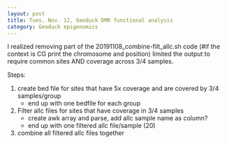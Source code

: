 ```yaml
---
layout: post
title: Tues. Nov. 12, Geoduck DMR functional analysis 
category: Geoduck epigenomics
---
```



I realized removing part of the 20191108_combine-filt_allc.sh code (#if the context is CG print the chromosome and position) limited the output to require common sites AND coverage across 3/4 samples.

Steps:
1. create bed file for sites that have 5x coverage and are covered by 3/4 samples/group
	- end up with one bedfile for each group
2. Filter allc files for sites that have coverage in 3/4 samples
	- create awk array and parse, add allc sample name as column?
	- end up with one filtered allc file/sample (20)
3.   combine all filtered allc files together



